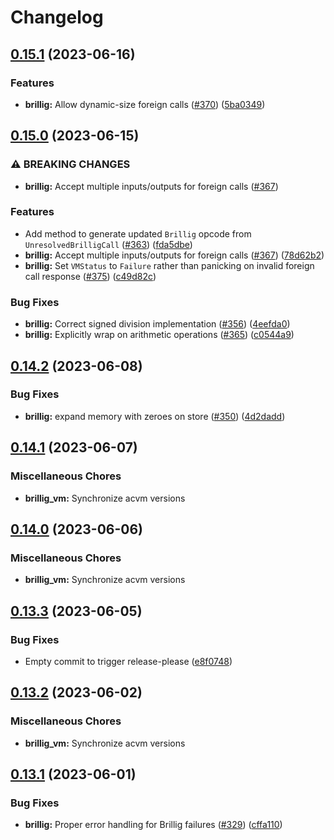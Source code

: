 # Changelog

## [0.15.1](https://github.com/noir-lang/acvm/compare/brillig_vm-v0.15.0...brillig_vm-v0.15.1) (2023-06-16)


### Features

* **brillig:** Allow dynamic-size foreign calls ([#370](https://github.com/noir-lang/acvm/issues/370)) ([5ba0349](https://github.com/noir-lang/acvm/commit/5ba0349420cc1b20113cb5e96490a0808a769757))

## [0.15.0](https://github.com/noir-lang/acvm/compare/brillig_vm-v0.14.2...brillig_vm-v0.15.0) (2023-06-15)


### ⚠ BREAKING CHANGES

* **brillig:** Accept multiple inputs/outputs for foreign calls ([#367](https://github.com/noir-lang/acvm/issues/367))

### Features

* Add method to generate updated `Brillig` opcode from `UnresolvedBrilligCall` ([#363](https://github.com/noir-lang/acvm/issues/363)) ([fda5dbe](https://github.com/noir-lang/acvm/commit/fda5dbe57c28dc4bc28dfd8fe0a4a8ba29635393))
* **brillig:** Accept multiple inputs/outputs for foreign calls ([#367](https://github.com/noir-lang/acvm/issues/367)) ([78d62b2](https://github.com/noir-lang/acvm/commit/78d62b2d7c1c8b884e1f3fe7983e6e5029700e70))
* **brillig:** Set `VMStatus` to `Failure` rather than panicking on invalid foreign call response ([#375](https://github.com/noir-lang/acvm/issues/375)) ([c49d82c](https://github.com/noir-lang/acvm/commit/c49d82c99c73c60e264585ed201af2b6a2b7ee0f))


### Bug Fixes

* **brillig:** Correct signed division implementation ([#356](https://github.com/noir-lang/acvm/issues/356)) ([4eefda0](https://github.com/noir-lang/acvm/commit/4eefda01e7b371035314f77631df4687608b4782))
* **brillig:** Explicitly wrap on arithmetic operations ([#365](https://github.com/noir-lang/acvm/issues/365)) ([c0544a9](https://github.com/noir-lang/acvm/commit/c0544a99930d3c8d534376c8f8a91645a39aecf8))

## [0.14.2](https://github.com/noir-lang/acvm/compare/brillig_vm-v0.14.1...brillig_vm-v0.14.2) (2023-06-08)


### Bug Fixes

* **brillig:** expand memory with zeroes on store ([#350](https://github.com/noir-lang/acvm/issues/350)) ([4d2dadd](https://github.com/noir-lang/acvm/commit/4d2dadd3acd9dc25f0feae865b74cbaea7250f3d))

## [0.14.1](https://github.com/noir-lang/acvm/compare/brillig_vm-v0.14.0...brillig_vm-v0.14.1) (2023-06-07)


### Miscellaneous Chores

* **brillig_vm:** Synchronize acvm versions

## [0.14.0](https://github.com/noir-lang/acvm/compare/brillig_vm-v0.13.3...brillig_vm-v0.14.0) (2023-06-06)


### Miscellaneous Chores

* **brillig_vm:** Synchronize acvm versions

## [0.13.3](https://github.com/noir-lang/acvm/compare/brillig_vm-v0.13.2...brillig_vm-v0.13.3) (2023-06-05)


### Bug Fixes

* Empty commit to trigger release-please ([e8f0748](https://github.com/noir-lang/acvm/commit/e8f0748042ef505d59ab63266d3c36c5358ee30d))

## [0.13.2](https://github.com/noir-lang/acvm/compare/brillig_vm-v0.13.1...brillig_vm-v0.13.2) (2023-06-02)


### Miscellaneous Chores

* **brillig_vm:** Synchronize acvm versions

## [0.13.1](https://github.com/noir-lang/acvm/compare/brillig_vm-v0.1.1...brillig_vm-v0.13.1) (2023-06-01)


### Bug Fixes

* **brillig:** Proper error handling for Brillig failures ([#329](https://github.com/noir-lang/acvm/issues/329)) ([cffa110](https://github.com/noir-lang/acvm/commit/cffa110c8df30ee3dd8b635d38b17b1fcd54b03e))
